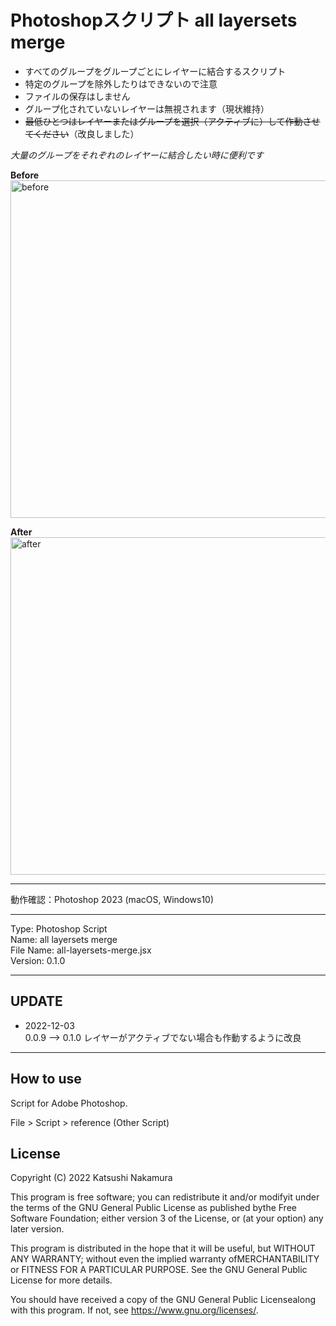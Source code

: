 # Photoshopスクリプト all layersets merge

- すべてのグループをグループごとにレイヤーに結合するスクリプト
- 特定のグループを除外したりはできないので注意
- ファイルの保存はしません
- グループ化されていないレイヤーは無視されます（現状維持）
- ~~最低ひとつはレイヤーまたはグループを選択（アクティブに）して作動させてください~~（改良しました）

*大量のグループをそれぞれのレイヤーに結合したい時に便利です*

__Before__  
<img width="540" alt="before" src="https://user-images.githubusercontent.com/77219005/174712164-79bf4afe-2fbf-4d22-a7b0-ed974df136aa.png">

__After__  
<img width="540" alt="after" src="https://user-images.githubusercontent.com/77219005/174712186-98a26797-4e2d-478c-85b3-02b74d488488.png">

---

動作確認：Photoshop 2023 (macOS, Windows10)

---

Type: Photoshop Script  
Name: all layersets merge  
File Name: all-layersets-merge.jsx  
Version: 0.1.0

---

## UPDATE

- 2022-12-03  
0.0.9 --> 0.1.0  レイヤーがアクティブでない場合も作動するように改良

---

## How to use

Script for Adobe Photoshop.

File > Script > reference (Other Script)


## License

Copyright (C) 2022 Katsushi Nakamura

This program is free software; you can redistribute it and/or modifyit under the terms of the GNU General Public License as published bythe Free Software Foundation; either version 3 of the License, or (at your option) any later version.

This program is distributed in the hope that it will be useful, but WITHOUT ANY WARRANTY; without even the implied warranty ofMERCHANTABILITY or FITNESS FOR A PARTICULAR PURPOSE. See the GNU General Public License for more details.

You should have received a copy of the GNU General Public Licensealong with this program. If not, see <https://www.gnu.org/licenses/>.
